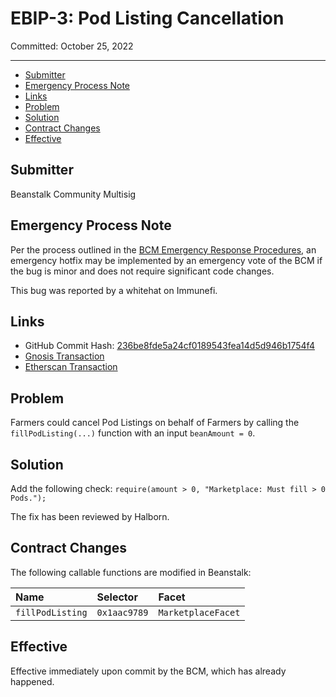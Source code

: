 # EBIP-3: Pod Listing Cancellation

Committed: October 25, 2022

---

- [Submitter](#submitter)
- [Emergency Process Note](#emergency-process-note)
- [Links](#links)
- [Problem](#problem)
- [Solution](#solution)
- [Contract Changes](#contract-changes)
- [Effective](#effective)

## Submitter

Beanstalk Community Multisig

## Emergency Process Note

Per the process outlined in the [BCM Emergency Response Procedures](https://docs.bean.money/governance/beanstalk/bcm-process#emergency-response-procedures), an emergency hotfix may be implemented by an emergency vote of the BCM if the bug is minor and does not require significant code changes.

This bug was reported by a whitehat on Immunefi.

## Links

- GitHub Commit Hash: [236be8fde5a24cf0189543fea14d5d946b1754f4](https://github.com/BeanstalkFarms/Beanstalk/commit/236be8fde5a24cf0189543fea14d5d946b1754f4)
- [Gnosis Transaction](https://gnosis-safe.io/app/eth:0xa9bA2C40b263843C04d344727b954A545c81D043/transactions/multisig_0xa9bA2C40b263843C04d344727b954A545c81D043_0xdac18161b1a78020e715360658d391ff442fed8ed43cd959516e4d05669f52e9)
- [Etherscan Transaction](https://etherscan.io/tx/0xaa7cef4a18a4ec997ad045bc68210606d0f69b4da6e9837107dcb43363f2f39a)

## Problem

Farmers could cancel Pod Listings on behalf of Farmers by calling the `fillPodListing(...)` function with an input `beanAmount = 0`.

## Solution

Add the following check: `require(amount > 0, "Marketplace: Must fill > 0 Pods.");`

The fix has been reviewed by Halborn.

## **Contract Changes**

The following callable functions are modified in Beanstalk:

| Name             | Selector     | Facet              |
|:-----------------|:-------------|:-------------------|
| `fillPodListing` | `0x1aac9789` | `MarketplaceFacet` |

## Effective

Effective immediately upon commit by the BCM, which has already happened.

